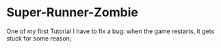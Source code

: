 # Super-Runner-Zombie
One of my first Tutorial
I have to fix a bug: when the game restarts, it gets stuck for some reason;
